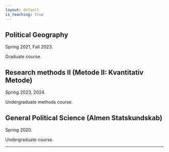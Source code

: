 ```yaml
---
layout: default
is_teaching: true
---
```

## Political Geography 
Spring 2021, Fall 2023. 

Graduate course.

## Research methods II (Metode II: Kvantitativ Metode)
Spring 2023, 2024.

Undergraduate methods course.

## General Political Science (Almen Statskundskab)
Spring 2020.

Undergraduate course.

---
